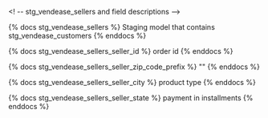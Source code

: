 <! -- stg_vendease_sellers and field descriptions -->

{% docs stg_vendease_sellers %}
Staging model that contains stg_vendease_customers
{% enddocs %}

{% docs stg_vendease_sellers_seller_id %}
order id
{% enddocs %}

{% docs stg_vendease_sellers_seller_zip_code_prefix %}
""
{% enddocs %}

{% docs stg_vendease_sellers_seller_city %}
product type
{% enddocs %}

{% docs stg_vendease_sellers_seller_state %}
payment in installments
{% enddocs %}